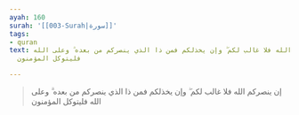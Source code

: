 ```yaml
---
ayah: 160
surah: '[[003-Surah|سورة]]'
tags:
- quran
text: إن ينصركم الله فلا غالب لكم ۖ وإن يخذلكم فمن ذا الذي ينصركم من بعده ۗ وعلى الله
  فليتوكل المؤمنون

---
```

> إن ينصركم الله فلا غالب لكم ۖ وإن يخذلكم فمن ذا الذي ينصركم من بعده ۗ وعلى الله فليتوكل المؤمنون
